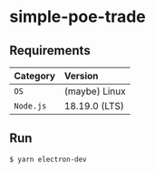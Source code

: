 # simple-poe-trade
## Requirements
| Category      | Version              |
| :-------- | :---------------- |
| `OS`      | (maybe) Linux |
| `Node.js` | 18.19.0 (LTS)     |

## Run
```
$ yarn electron-dev
```
